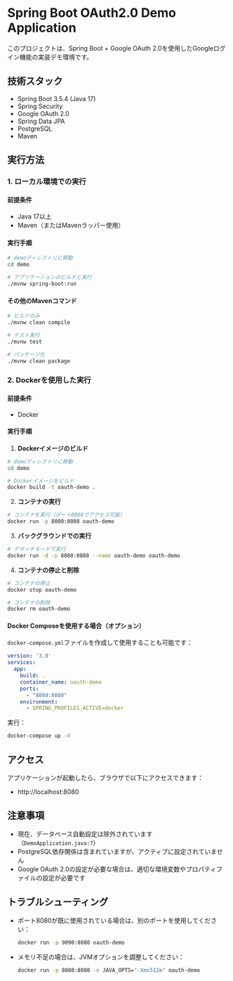 # Spring Boot OAuth2.0 Demo Application

このプロジェクトは、Spring Boot + Google OAuth 2.0を使用したGoogleログイン機能の実装デモ環境です。

## 技術スタック

- Spring Boot 3.5.4 (Java 17)
- Spring Security
- Google OAuth 2.0
- Spring Data JPA
- PostgreSQL
- Maven

## 実行方法

### 1. ローカル環境での実行

#### 前提条件
- Java 17以上
- Maven（またはMavenラッパー使用）

#### 実行手順
```bash
# demoディレクトリに移動
cd demo

# アプリケーションのビルドと実行
./mvnw spring-boot:run
```

#### その他のMavenコマンド
```bash
# ビルドのみ
./mvnw clean compile

# テスト実行
./mvnw test

# パッケージ化
./mvnw clean package
```

### 2. Dockerを使用した実行

#### 前提条件
- Docker

#### 実行手順

1. **Dockerイメージのビルド**
```bash
# demoディレクトリに移動
cd demo

# Dockerイメージをビルド
docker build -t oauth-demo .
```

2. **コンテナの実行**
```bash
# コンテナを実行（ポート8080でアクセス可能）
docker run -p 8080:8080 oauth-demo
```

3. **バックグラウンドでの実行**
```bash
# デタッチモードで実行
docker run -d -p 8080:8080 --name oauth-demo oauth-demo
```

4. **コンテナの停止と削除**
```bash
# コンテナの停止
docker stop oauth-demo

# コンテナの削除
docker rm oauth-demo
```

#### Docker Composeを使用する場合（オプション）

`docker-compose.yml`ファイルを作成して使用することも可能です：

```yaml
version: '3.8'
services:
  app:
    build: .
    container_name: oauth-demo
    ports:
      - "8080:8080"
    environment:
      - SPRING_PROFILES_ACTIVE=docker
```

実行：
```bash
docker-compose up -d
```

## アクセス

アプリケーションが起動したら、ブラウザで以下にアクセスできます：
- http://localhost:8080

## 注意事項

- 現在、データベース自動設定は除外されています（`DemoApplication.java:7`）
- PostgreSQL依存関係は含まれていますが、アクティブに設定されていません
- Google OAuth 2.0の設定が必要な場合は、適切な環境変数やプロパティファイルの設定が必要です

## トラブルシューティング

- ポート8080が既に使用されている場合は、別のポートを使用してください：
  ```bash
  docker run -p 9090:8080 oauth-demo
  ```

- メモリ不足の場合は、JVMオプションを調整してください：
  ```bash
  docker run -p 8080:8080 -e JAVA_OPTS="-Xmx512m" oauth-demo
  ```